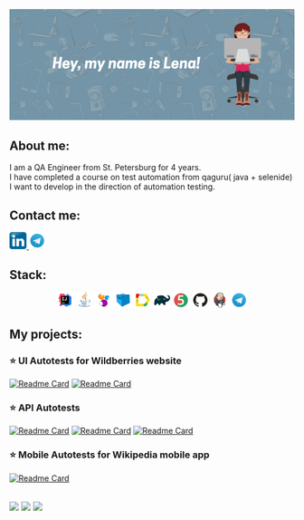 <p align="center">
<img  src="/image/template (1).png">
</p>


  ## About me:
  I am a QA Engineer from St. Petersburg for 4 years.<br> 
I have completed a course on test automation from qaguru( java + selenide)<br> 
I want to develop in the direction of automation testing.
  
  ## Contact me: 
  <div id="badges">
  <a href="http://linkedin.com/in/elena-masloboishchikova/">
    <img width="6%" src="image/logo/Linkedin.svg.png" alt="LinkedIn Badge"/>
  </a>
  <a href="https://t.me/maslogirl">
    <img width="6%" src="image/logo/Telegram.svg" alt="Telegram Badge"/>
  </a>
</div>
  
  
  
 ## Stack:
 <p align="center">
<img width="6%" title="Idea" src="image/logo/Idea.svg">
<img width="6%" title="Java" src="image/logo/Java.svg">
<img width="6%" title="Selenide" src="image/logo/Selenide.svg">
<img width="6%" title="Selenoid" src="image/logo/Selenoid.svg">
<img width="6%" title="Allure Report" src="image/logo/Allure.svg">
<img width="6%" title="Gradle" src="image/logo/Gradle.svg">
<img width="6%" title="JUnit5" src="image/logo/Junit5.svg">
<img width="6%" title="GitHub" src="image/logo/GitHub.svg">
<img width="6%" title="Jenkins" src="image/logo/Jenkins.svg">
<img width="6%" title="Telegram" src="image/logo/Telegram.svg">
</p>


  ## My projects:
### :star: UI Autotests for Wildberries website
[![Readme Card](https://github-readme-stats.vercel.app/api/pin/?username=lmaslo&repo=FinalProject)](https://github.com/lmaslo/FinalProject)
[![Readme Card](https://github-readme-stats.vercel.app/api/pin/?username=lmaslo&repo=Stellarburgers-UI-Tests)](https://github.com/lmaslo/Stellarburgers-UI-Tests)


### :star: API Autotests
[![Readme Card](https://github-readme-stats.vercel.app/api/pin/?username=lmaslo&repo=API-reqres.in)](https://github.com/lmaslo/API-reqres.in)
[![Readme Card](https://github-readme-stats.vercel.app/api/pin/?username=lmaslo&repo=FinalProject-API)](https://github.com/lmaslo/FinalProject-API)
[![Readme Card](https://github-readme-stats.vercel.app/api/pin/?username=lmaslo&repo=Stellarburgers-API-Tests)](https://github.com/lmaslo/Stellarburgers-API-Tests)


### :star: Mobile Autotests for Wikipedia mobile app
[![Readme Card](https://github-readme-stats.vercel.app/api/pin/?username=lmaslo&repo=FinalProject-Mobile)](https://github.com/lmaslo/FinalProject-Mobile)






![](http://github-profile-summary-cards.vercel.app/api/cards/stats?username=lmaslo)
![](http://github-profile-summary-cards.vercel.app/api/cards/repos-per-language?username=lmaslo) 
![](https://github-profile-summary-cards.vercel.app/api/cards/profile-details?username=lmaslo)
---
